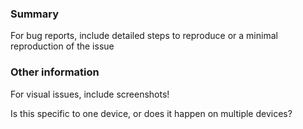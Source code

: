 ### Summary

For bug reports, include detailed steps to reproduce or a minimal reproduction of the issue

### Other information

For visual issues, include screenshots!

Is this specific to one device, or does it happen on multiple devices?
